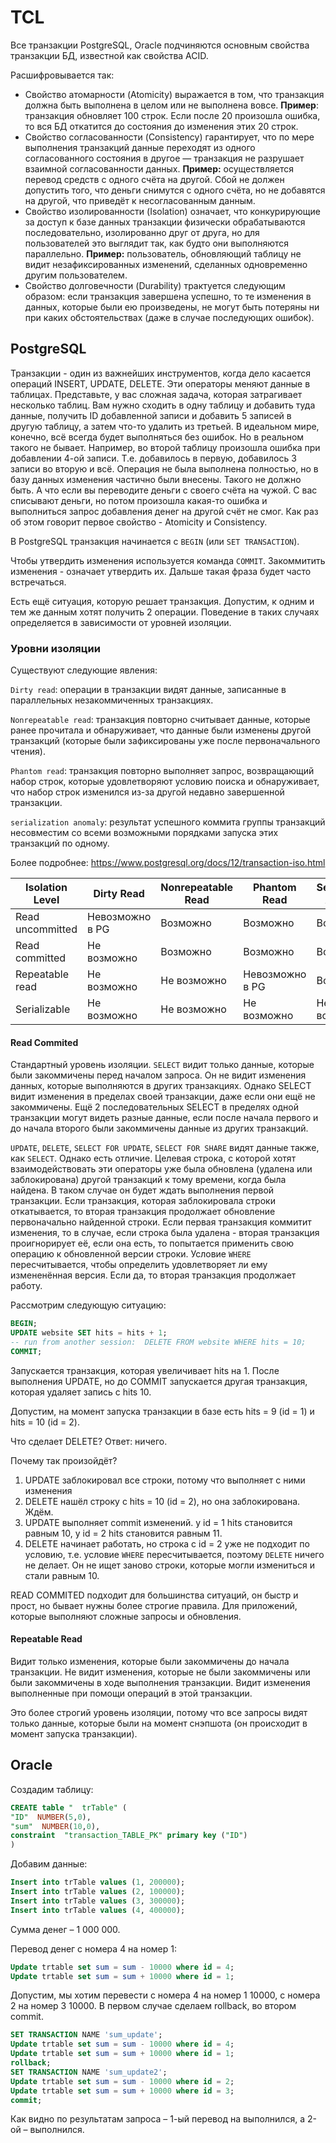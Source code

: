 # TCL

Все транзакции PostgreSQL, Oracle подчиняются основным свойства транзакции БД, известной как свойства ACID.

Расшифровывается так:

- Свойство атомарности (Atomicity) выражается в том, что транзакция должна быть выполнена в целом или не выполнена вовсе. **Пример**: транзакция обновляет 100 строк. Если после 20 произошла ошибка, то вся БД откатится до состояния до изменения этих 20 строк.
- Свойство согласованности (Consistency) гарантирует, что по мере выполнения транзакций данные переходят из одного согласованного состояния в другое — транзакция не разрушает взаимной согласованности данных. **Пример:** осуществляется перевод средств с одного счёта на другой. Сбой не должен допустить того, что деньги снимутся с одного счёта, но не добавятся на другой, что приведёт к несогласованным данным.
- Свойство изолированности (Isolation) означает, что конкурирующие за доступ к базе данных транзакции физически обрабатываются последовательно, изолированно друг от друга, но для пользователей это выглядит так, как будто они выполняются параллельно. **Пример:** пользователь, обновляющий таблицу не видит незафиксированных изменений, сделанных одновременно другим пользователем.
- Свойство долговечности (Durability) трактуется следующим образом: если транзакция завершена успешно, то те изменения в данных, которые были ею произведены, не могут быть потеряны ни при каких обстоятельствах (даже в случае последующих ошибок).

## PostgreSQL

Транзакции - один из важнейших инструментов, когда дело касается операций INSERT, UPDATE, DELETE. Эти операторы меняют данные в таблицах. Представьте, у вас сложная задача, которая затрагивает несколько таблиц. Вам нужно сходить в одну таблицу и добавить туда данные, получить ID добавленной записи и добавить 5 записей в другую таблицу, а затем что-то удалить из третьей. В идеальном мире, конечно, всё всегда будет выполняться без ошибок. Но в реальном такого не бывает. Например, во второй таблицу произошла ошибка при добавлении 4-ой записи. Т.е. добавилось в первую, добавилось 3 записи во вторую и всё. Операция не была выполнена полностью, но в базу данных изменения частично были внесены. Такого не должно быть. А что если вы переводите деньги с своего счёта на чужой. С вас списывают деньги, но потом произошла какая-то ошибка и выполниться запрос добавления денег на другой счёт не смог. Как раз об этом говорит первое свойство - Atomicity и Consistency.

В PostgreSQL транзакция начинается с `BEGIN` (или `SET TRANSACTION`).

Чтобы утвердить изменения используется команда `COMMIT`. Закоммитить изменения - означает утвердить их. Дальше такая фраза будет часто встречаться.

Есть ещё ситуация, которую решает транзакция. Допустим, к одним и тем же данным хотят получить 2 операции. Поведение в таких случаях определяется в зависимости от уровней изоляции.

### Уровни изоляции

Существуют следующие явления:

`Dirty read`: операции в транзакции видят данные, записанные в параллельных незакоммиченных транзакциях.

`Nonrepeatable read`: транзакция повторно считывает данные, которые ранее прочитала и обнаруживает, что данные были изменены другой транзакций (которые были зафиксированы уже после первоначального чтения).

`Phantom read`: транзакция повторно выполняет запрос, возвращающий набор строк, которые удовлетворяют условию поиска и обнаруживает, что набор строк изменился из-за другой недавно завершенной транзакции.

`serialization anomaly`: результат успешного коммита группы транзакций несовместим со всеми возможными порядками запуска этих транзакций по одному.

Более подробнее: https://www.postgresql.org/docs/12/transaction-iso.html

| Isolation Level  | Dirty Read      | Nonrepeatable Read | Phantom Read    | Serialization Anomaly |
| ---------------- | --------------- | ------------------ | --------------- | --------------------- |
| Read uncommitted | Невозможно в PG | Возможно           | Возможно        | Возможно              |
| Read committed   | Не возможно     | Возможно           | Возможно        | Возможно              |
| Repeatable read  | Не возможно     | Не возможно        | Невозможно в PG | Возможно              |
| Serializable     | Не возможно     | Не возможно        | Не возможно     | Не возможно           |

#### Read Commited

Стандартный уровень изоляции. `SELECT` видит только данные, которые были закоммичены перед началом запроса. Он не видит изменения данных, которые выполняются в других транзакциях. Однако SELECT видит изменения в пределах своей транзакции, даже если они ещё не закоммичены. Ещё 2 последовательных SELECT в пределях одной транзакции могут видеть разные данные, если после начала первого и до начала второго были закоммичены данные из других транзакций.

`UPDATE`, `DELETE`, `SELECT FOR UPDATE`, `SELECT FOR SHARE` видят данные также, как `SELECT`. Однако есть отличие. Целевая строка, с которой хотят взаимодействовать эти операторы уже была обновлена (удалена или заблокирована) другой транзакций к тому времени, когда была найдена. В таком случае он будет ждать выполнения первой транзакции. Если транзакция, которая заблокировала строки откатывается, то вторая транзакция продолжает обновление первоначально найденной строки. Если первая транзакция коммитит изменения, то в случае, если строка была удалена - вторая транзакция проигнорирует её, если она есть, то попытается применить свою операцию к обновленной версии строки. Условие `WHERE` пересчитывается, чтобы определить удовлетворяет ли ему измененённая версия. Если да, то вторая транзакция продолжает работу.

Рассмотрим следующую ситуацию:

```sql
BEGIN;
UPDATE website SET hits = hits + 1;
-- run from another session:  DELETE FROM website WHERE hits = 10;
COMMIT;
```

Запускается транзакция, которая увеличивает hits на 1. После выполнения UPDATE, но до COMMIT запускается другая транзакция, которая удаляет запись с hits 10.

Допустим, на момент запуска транзакции в базе есть hits = 9 (id = 1) и hits = 10 (id = 2).

Что сделает DELETE? Ответ: ничего.

Почему так произойдёт?

1. UPDATE заблокировал все строки, потому что выполняет с ними изменения
2. DELETE нашёл строку с hits = 10 (id = 2), но она заблокирована. Ждём.
3. UPDATE выполняет commit изменений. у id = 1 hits становится равным 10, у id = 2 hits становится равным 11.
4. DELETE начинает работать, но строка с id = 2 уже не подходит по условию, т.е. условие `WHERE` пересчитывается, поэтому `DELETE` ничего не делает. Он не ищет заново строки, которые могли измениться и стали равным 10.

READ COMMITED подходит для большинства ситуаций, он быстр и прост, но бывает нужны более строгие правила. Для приложений, которые выполняют сложные запросы и обновления.

#### Repeatable Read

Видит только изменения, которые были закоммичены до начала транзакции. Не видит изменения, которые не были закоммичены или были закоммичены в ходе выполнения транзакции. Видит изменения выполненные при помощи операций в этой транзакции.

Это более строгий уровень изоляции, потому что все запросы видят только данные, которые были на момент снэпшота (он происходит в момент запуска транзакции).

## Oracle

Создадим таблицу:

```sql
CREATE table "  trTable" (
"ID"  NUMBER(5,0),
"sum"  NUMBER(10,0),
constraint  "transaction_TABLE_PK" primary key ("ID")
)
```

Добавим данные:

```sql
Insert into trTable values (1, 200000);
Insert into trTable values (2, 100000);
Insert into trTable values (3, 300000);
Insert into trTable values (4, 400000);
```

Сумма денег – 1 000 000.

Перевод денег с номера 4 на номер 1:

```sql
Update trtable set sum = sum - 10000 where id = 4;
Update trtable set sum = sum + 10000 where id = 1;
```

Допустим, мы хотим перевести с номера 4 на номер 1 10000, с номера 2 на номер 3 10000. В первом случае сделаем rollback, во втором commit.

```sql
SET TRANSACTION NAME 'sum_update';
Update trtable set sum = sum - 10000 where id = 4;
Update trtable set sum = sum + 10000 where id = 1;
rollback;
SET TRANSACTION NAME 'sum_update2';
Update trtable set sum = sum - 10000 where id = 2;
Update trtable set sum = sum + 10000 where id = 3;
commit;
```

Как видно по результатам запроса – 1-ый перевод на выполнился, а 2-ой – выполнился.
